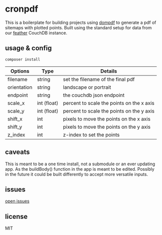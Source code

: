 # cronpdf

This is a boilerplate for building projects using [dompdf](https://github.com/dompdf/dompdf) to generate a pdf of sitemaps with plotted points. Built using the standard setup for data from our [feather](https://github.com/GunnJerkens/feather) CouchDB instance.

## usage & config

```
composer install
```



| Options      | Type        | Details                                       |
| ------       | -----       | -----                                         |
| filename     | string      | set the filename of the final pdf             |
| orientation  | string      | landscape or portrait                         |
| endpoint     | string      | the couchdb json endpoint                     |
| scale_x      | int (float) | percent to scale the points on the x axis     |
| scale_y      | int (float) | percent to scale the points on the y axis     |
| shift_x      | int         | pixels to move the points on the x axis       |
| shift_y      | int         | pixels to move the points on the y axis       |
| z_index      | int         | z-index to set the points                     |

## caveats

This is meant to be a one time install, not a submodule or an ever updating app. As the buildBody() function in the app is meant to be edited. Possibly in the future it could be built differently to accept more versatile inputs.

## issues

[open issues](https://github.com/GunnJerkens/cronpdf/issues?q=is%3Aissue+is%3Aopen+)

## license

MIT